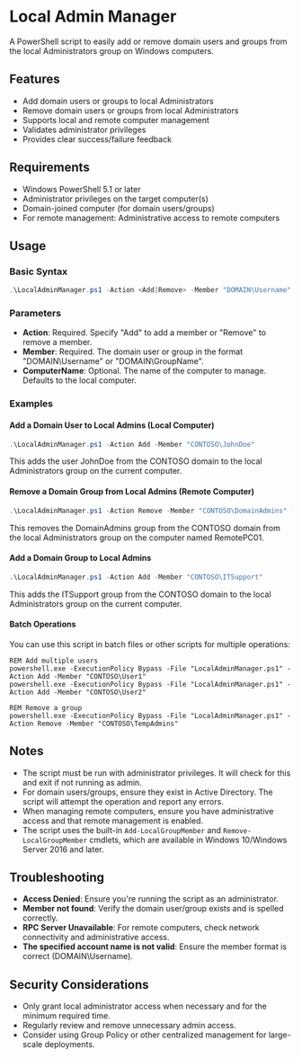 # Local Admin Manager

A PowerShell script to easily add or remove domain users and groups from the local Administrators group on Windows computers.

## Features

- Add domain users or groups to local Administrators
- Remove domain users or groups from local Administrators
- Supports local and remote computer management
- Validates administrator privileges
- Provides clear success/failure feedback

## Requirements

- Windows PowerShell 5.1 or later
- Administrator privileges on the target computer(s)
- Domain-joined computer (for domain users/groups)
- For remote management: Administrative access to remote computers

## Usage

### Basic Syntax

```powershell
.\LocalAdminManager.ps1 -Action <Add|Remove> -Member "DOMAIN\Username" [-ComputerName "ComputerName"]
```

### Parameters

- **Action**: Required. Specify "Add" to add a member or "Remove" to remove a member.
- **Member**: Required. The domain user or group in the format "DOMAIN\Username" or "DOMAIN\GroupName".
- **ComputerName**: Optional. The name of the computer to manage. Defaults to the local computer.

### Examples

#### Add a Domain User to Local Admins (Local Computer)

```powershell
.\LocalAdminManager.ps1 -Action Add -Member "CONTOSO\JohnDoe"
```

This adds the user JohnDoe from the CONTOSO domain to the local Administrators group on the current computer.

#### Remove a Domain Group from Local Admins (Remote Computer)

```powershell
.\LocalAdminManager.ps1 -Action Remove -Member "CONTOSO\DomainAdmins" -ComputerName "RemotePC01"
```

This removes the DomainAdmins group from the CONTOSO domain from the local Administrators group on the computer named RemotePC01.

#### Add a Domain Group to Local Admins

```powershell
.\LocalAdminManager.ps1 -Action Add -Member "CONTOSO\ITSupport"
```

This adds the ITSupport group from the CONTOSO domain to the local Administrators group on the current computer.

#### Batch Operations

You can use this script in batch files or other scripts for multiple operations:

```batch
REM Add multiple users
powershell.exe -ExecutionPolicy Bypass -File "LocalAdminManager.ps1" -Action Add -Member "CONTOSO\User1"
powershell.exe -ExecutionPolicy Bypass -File "LocalAdminManager.ps1" -Action Add -Member "CONTOSO\User2"

REM Remove a group
powershell.exe -ExecutionPolicy Bypass -File "LocalAdminManager.ps1" -Action Remove -Member "CONTOSO\TempAdmins"
```

## Notes

- The script must be run with administrator privileges. It will check for this and exit if not running as admin.
- For domain users/groups, ensure they exist in Active Directory. The script will attempt the operation and report any errors.
- When managing remote computers, ensure you have administrative access and that remote management is enabled.
- The script uses the built-in `Add-LocalGroupMember` and `Remove-LocalGroupMember` cmdlets, which are available in Windows 10/Windows Server 2016 and later.

## Troubleshooting

- **Access Denied**: Ensure you're running the script as an administrator.
- **Member not found**: Verify the domain user/group exists and is spelled correctly.
- **RPC Server Unavailable**: For remote computers, check network connectivity and administrative access.
- **The specified account name is not valid**: Ensure the member format is correct (DOMAIN\Username).

## Security Considerations

- Only grant local administrator access when necessary and for the minimum required time.
- Regularly review and remove unnecessary admin access.
- Consider using Group Policy or other centralized management for large-scale deployments.
